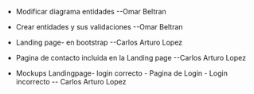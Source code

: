 
* Modificar diagrama entidades --Omar Beltran
* Crear entidades y sus validaciones --Omar Beltran

* Landing page- en bootstrap --Carlos Arturo Lopez
* Pagina de contacto incluida en la Landing page --Carlos Arturo Lopez
* Mockups Landingpage- login correcto - Pagina de Login - Login incorrecto -- Carlos Arturo Lopez
